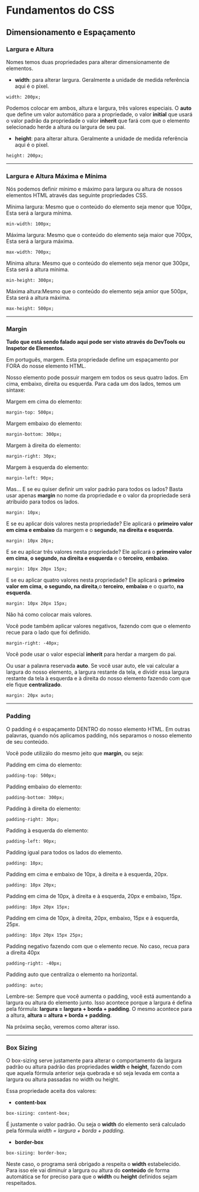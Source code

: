 # Fundamentos do CSS


## Dimensionamento e Espaçamento

### Largura e Altura

Nomes temos duas propriedades para alterar dimensionamente de elementos.

* **width**: para alterar largura. Geralmente a unidade de medida referência aqui é o pixel.
```
width: 200px;
```
Podemos colocar em ambos, altura e largura, três valores especiais. O **auto** que define um valor automático para a propriedade, o valor **initial** que usará o valor padrão da propriedade o valor **inherit** que fará com que o elemento selecionado herde a altura ou largura de seu pai. 

* **height**: para alterar altura. Geralmente a unidade de medida referência aqui é o pixel.
```
height: 200px;
```

***

### Largura e Altura Máxima e Mínima

Nós podemos definir mínimo e máximo para largura ou altura de nossos elementos HTML através das seguinte propriedades CSS.

Mínima largura: Mesmo que o conteúdo do elemento seja menor que 100px, Esta será a largura mínima.
```
min-width: 100px;
```
Máxima largura: Mesmo que o conteúdo do elemento seja maior que 700px, Esta será a largura máxima.
```
max-width: 700px;
```
Mínima altura: Mesmo que o conteúdo do elemento seja menor que 300px, Esta será a altura mínima.
```
min-height: 300px;
```
Máxima altura:Mesmo que o conteúdo do elemento seja amior que 500px, Esta será a altura máxima.
```
max-height: 500px;
```

***

### Margin

**Tudo que está sendo falado aqui pode ser visto através do DevTools ou Inspetor de Elementos.**

Em português, margem. Esta propriedade define um espaçamento por FORA do nosse elemento HTML.

Nosso elemento pode possuir margem em todos os seus quatro lados. Em cima, embaixo, direita ou esquerda. Para cada um dos lados, temos um síntaxe:

Margem em cima do elemento:
```
margin-top: 500px;
```
Margem embaixo do elemento:
```
margin-bottom: 300px;
```
Margem à direita do elemento:
```
margin-right: 30px;
```
Margem à esquerda do elemento:
```
margin-left: 90px;
```
Mas... E se eu quiser definir um valor padrão para todos os lados? Basta usar apenas **margin** no nome da propriedade e o valor da propriedade será atribuído para todos os lados.
```
margin: 10px;
```
E se eu aplicar dois valores nesta propriedade? Ele aplicará o **primeiro valor em cima e embaixo** da margem e o **segundo**, **na direita e esquerda**.

```
margin: 10px 20px;
```

E se eu aplicar três valores nesta propriedade? Ele aplicará o **primeiro valor em cima**, **o segundo, na direita e esquerda** e o **terceiro**, **embaixo**.
```
margin: 10px 20px 15px;
```

E se eu aplicar quatro valores nesta propriedade? Ele aplicará o **primeiro valor em cima**, **o segundo, na direita**,o **terceiro**, **embaixo** e o quarto, **na esquerda**.
```
margin: 10px 20px 15px;
```
Não há como colocar mais valores.

Você pode também aplicar valores negativos, fazendo com que o elemento recue para o lado que foi definido.
```
margin-right: -40px;
```
Você pode usar o valor especial **inherit** para herdar a margem do pai.
 
Ou usar a palavra reservada **auto**. Se você usar auto, ele vai calcular a largura do nosso elemento, a largura restante da tela, e dividir essa largura restante da tela à esquerda e à direita do nosso elemento fazendo com que ele fique **centralizado**.
```
margin: 20px auto;
```

***

### Padding

O padding é o espaçamento DENTRO do nosso elemento HTML. Em outras palavras, quando nós aplicamos padding, nós separamos o nosso elemento de seu conteúdo.

Você pode utilizálo do mesmo jeito que **margin**, ou seja:

Padding em cima do elemento:
```
padding-top: 500px;
```
Padding embaixo do elemento:
```
padding-bottom: 300px;
```
Padding à direita do elemento:
```
padding-right: 30px;
```
Padding à esquerda do elemento:
```
padding-left: 90px;
```
Padding igual para todos os lados do elemento.
```
padding: 10px;
```
Padding em cima e embaixo de 10px, à direita e à esquerda, 20px.
```
padding: 10px 20px;
```
Padding em cima de 10px, à direita e à esquerda, 20px e embaixo, 15px.
```
padding: 10px 20px 15px;
```
Padding em cima de 10px, à direita, 20px, embaixo, 15px e à esquerda, 25px.
```
padding: 10px 20px 15px 25px;
```
Padding negativo fazendo com que o elemento recue. No caso, recua para a direita 40px
```
padding-right: -40px;
```
Padding auto que centraliza o elemento na horizontal.
```
padding: auto;
```

Lembre-se: Sempre que você aumenta o padding, você está aumentando a largura ou altura do elemento junto. Isso acontece porque a largura é defina pela fórmula: **largura = largura + borda + padding**. O mesmo acontece para a altura, **altura = altura + borda + padding**.

Na próxima seção, veremos como alterar isso.
***

### Box Sizing

O box-sizing serve justamente para alterar o comportamento da largura padrão ou altura padrão das propriedades **width** e **height**, fazendo com que aquela fórmula anterior seja quebrada e só seja levada em conta a largura ou altura passadas no width ou height.

Essa propriedade aceita dos valores:

* **content-box**
```
box-sizing: content-box;
```

É justamente o valor padrão. Ou seja o **width** do elemento será calculado pela fórmula *width = largura + borda + padding*.

* **border-box**
```
box-sizing: border-box;
```
Neste caso, o programa será obrigado a respeita o **width** estabelecido. Para isso ele vai diminuir a largura ou altura do **conteúdo** de forma automática se for preciso para que o **width** ou **height** definidos sejam respeitados.